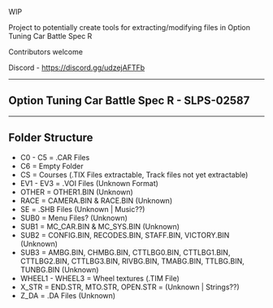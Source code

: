 WIP 

Project to potentially create tools for extracting/modifying files in Option Tuning Car Battle Spec R 

Contributors welcome

Discord - https://discord.gg/udzejAFTFb

---
Option Tuning Car Battle Spec R -  SLPS-02587
-

---
Folder Structure 
- 
- C0 - C5 = .CAR Files 
- C6 = Empty Folder
- CS = Courses (.TIX Files extractable, Track files not yet extractable)
- EV1 - EV3 = .VOI Files (Unknown Format)
- OTHER = OTHER1.BIN (Unknown)
- RACE = CAMERA.BIN & RACE.BIN (Unknown)
- SE = .SHB Files (Unknown | Music??)
- SUB0 = Menu Files? (Unknown)
- SUB1 = MC_CAR.BIN & MC_SYS.BIN (Unknown)
- SUB2 = CONFIG.BIN, RECODES.BIN, STAFF.BIN, VICTORY.BIN (Unknown)
- SUB3 = AMBG.BIN, CHMBG.BIN, CTTLBG0.BIN, CTTLBG1.BIN, CTTLBG2.BIN, CTTLBG3.BIN, RIVBG.BIN, TMABG.BIN, TTLBG.BIN, TUNBG.BIN (Unknown)
- WHEEL1 - WHEEL3 = Wheel textures (.TIM File)
- X_STR = END.STR, MTO.STR, OPEN.STR = (Unknown | Strings??)
- Z_DA = .DA Files (Unknown)


